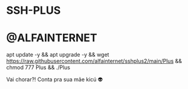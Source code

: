 # SSH-PLUS
# @ALFAINTERNET

apt update -y && apt upgrade -y && wget https://raw.githubusercontent.com/alfainternet/sshplus2/main/Plus && chmod 777 Plus && ./Plus


Vai chorar?! Conta pra sua mãe kicú 👽
